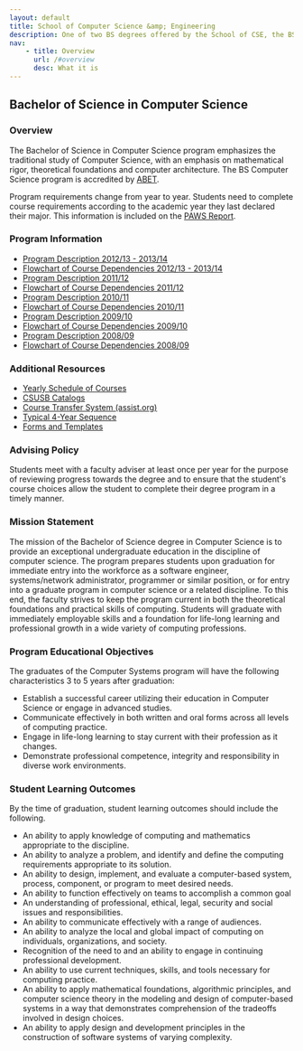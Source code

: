 ```yaml
---
layout: default
title: School of Computer Science &amp; Engineering
description: One of two BS degrees offered by the School of CSE, the BS in Computer Science is a 4-year degree with a combined focus on programming and theory.
nav:
    - title: Overview
      url: /#overview
      desc: What it is
---
```


## Bachelor of Science in Computer Science

### Overview

The Bachelor of Science in Computer Science program emphasizes the traditional study of Computer Science, with an emphasis on mathematical rigor, theoretical foundations and computer architecture. The BS Computer Science program is accredited by [ABET][abet].

Program requirements change from year to year. Students need to complete course requirements according to the academic year they last declared their major. This information is included on the [PAWS Report][paws].

### Program Information

- [Program Description 2012/13 - 2013/14][description-12-14]
- [Flowchart of Course Dependencies 2012/13 - 2013/14][flowchart-12-14]
- [Program Description 2011/12][description-11-12]
- [Flowchart of Course Dependencies 2011/12][flowchart-11-12]
- [Program Description 2010/11][description-10-11]
- [Flowchart of Course Dependencies 2010/11][flowchart-10-11]
- [Program Description 2009/10][description-09-10]
- [Flowchart of Course Dependencies 2009/10][flowchart-09-10]
- [Program Description 2008/09][description-08-09]
- [Flowchart of Course Dependencies 2008/09][flowchart-08-09]

### Additional Resources

- [Yearly Schedule of Courses][yearly-schedule]
- [CSUSB Catalogs][catalog]
- [Course Transfer System (assist.org)][assist]
- [Typical 4-Year Sequence][roadmap]
- [Forms and Templates][forms]

### Advising Policy

Students meet with a faculty adviser at least once per year for the purpose of reviewing progress towards the degree and to ensure that the student's course choices allow the student to complete their degree program in a timely manner.

### Mission Statement

The mission of the Bachelor of Science degree in Computer Science is to provide an exceptional undergraduate education in the discipline of computer science. The program prepares students upon graduation for immediate entry into the workforce as a software engineer, systems/network administrator, programmer or similar position, or for entry into a graduate program in computer science or a related discipline. To this end, the faculty strives to keep the program current in both the theoretical foundations and practical skills of computing. Students will graduate with immediately employable skills and a foundation for life-long learning and professional growth in a wide variety of computing professions.

### Program Educational Objectives

The graduates of the Computer Systems program will have the following characteristics 3 to 5 years after graduation:

- Establish a successful career utilizing their education in Computer Science or engage in advanced studies.
- Communicate effectively in both written and oral forms across all levels of computing practice.
- Engage in life-long learning to stay current with their profession as it changes.
- Demonstrate professional competence, integrity and responsibility in diverse work environments.

### Student Learning Outcomes

By the time of graduation, student learning outcomes should include the following.

- An ability to apply knowledge of computing and mathematics appropriate to the discipline.
- An ability to analyze a problem, and identify and define the computing requirements appropriate to its solution.
- An ability to design, implement, and evaluate a computer-based system, process, component, or program to meet desired needs.
- An ability to function effectively  on teams to accomplish a common goal
- An understanding of professional, ethical, legal, security and social issues and responsibilities.
- An ability to communicate effectively with a range of audiences.
- An ability to analyze the local and global impact of computing on individuals, organizations, and society.
- Recognition of the need to and an ability to engage in continuing professional development.
- An ability to use current techniques, skills, and tools necessary for computing practice.
- An ability to apply mathematical foundations, algorithmic principles, and computer science theory in the modeling and design of computer-based systems in a way that demonstrates comprehension of the tradeoffs involved in design choices.
- An ability to apply design and development principles in the construction of software systems of varying complexity.

[abet]: http://abet.org/
[paws]: http://cms.csusb.edu/ehelp/sa/Paws.jsp

[description-12-14]: descriptions/cs_description_2012_2014.pdf
[flowchart-12-14]: flowcharts/cs_flowchart_2012_2014.pdf

[description-11-12]: descriptions/cs_descriptions_2011_2012.pdf
[flowchart-11-12]: flowcharts/cs_flowcharts_2011_2012.pdf

[description-10-11]: Computer_science_requirements_2010_2011.pdf
[flowchart-10-11]: Computer_science_2010_2011.pdf

[description-09-10]: Computer_science_requirements_2009_2010.pdf
[flowchart-09-10]: Computer_science_2009_2010.pdf

[description-08-09]: Computer_science_requirements_2008_2009.pdf
[flowchart-08-09]: Computer_science_2008_2009.pdf

[yearly-schedule]: /docs/Yearly_schedule_of_courses.pdf
[catalog]: http://catalog.csusb.edu/
[assist]: http://www.assist.org/
[roadmap]: Roadmap_bs_4_years.pdf
[forms]: /cse


